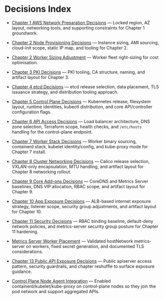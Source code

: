 # Decisions Index

- [Chapter 1 AWS Network Preparation Decisions](ADRs/000-chapter1-network-prep-decisions.md) — Locked region, AZ layout, networking tools, and supporting constraints for Chapter 1 groundwork.
- [Chapter 2 Node Provisioning Decisions](ADRs/001-chapter2-node-provisioning-decisions.md) — Instance sizing, AMI sourcing, cloud-init scope, static IP map, and tooling for Chapter 2.
- [Chapter 2 Worker Sizing Adjustment](ADRs/002-chapter2-worker-sizing-adjustment.md) — Worker fleet right-sizing for cost optimisation.

- [Chapter 3 PKI Decisions](ADRs/003-chapter3-pki-decisions.md) — PKI tooling, CA structure, naming, and artifact layout for Chapter 3.
- [Chapter 4 etcd Decisions](ADRs/004-chapter4-etcd-decisions.md) — etcd release selection, data placement, TLS issuance strategy, and distribution tooling approach.
- [Chapter 5 Control Plane Decisions](ADRs/005-chapter5-control-plane-decisions.md) — Kubernetes release, filesystem layout, runtime identities, kubectl distribution, and core API/controller configuration flags.
- [Chapter 6 API Access Decisions](ADRs/006-chapter6-api-access-decisions.md) — Load balancer architecture, DNS zone selection, Terraform scope, health checks, and `/etc/hosts` handling for the control-plane endpoint.
- [Chapter 7 Worker Stack Decisions](ADRs/007-chapter7-worker-stack-decisions.md) — Worker binary sourcing, containerd stack, kubelet identity/config, and kube-proxy mode for Chapter 7 install.

- [Chapter 8 Cluster Networking Decisions](ADRs/008-chapter8-networking-decisions.md) — Calico release selection, VXLAN-only encapsulation, MTU handling, and artifact layout for Chapter 8 networking rollout.
- [Chapter 9 Core Add-ons Decisions](ADRs/009-chapter9-core-addons-decisions.md) — CoreDNS and Metrics Server baselines, DNS VIP allocation, RBAC scope, and artifact layout for Chapter 9.
- [Chapter 10 App Exposure Decisions](ADRs/012-chapter10-app-exposure-decisions.md) — ALB-based internet exposure strategy, listener scope, security group adjustments, and artifact layout for Chapter 10.
- [Chapter 11 Security Decisions](ADRs/013-chapter11-security-decisions.md) — RBAC binding baseline, default-deny network policies, and metrics-server security group posture for Chapter 11 hardening.
- [Metrics Server Worker Placement](ADRs/014-metrics-server-worker-placement.md) — Validated hostNetwork metrics-server on workers, fixed secret generation, and documented TLS considerations.
- [Chapter 13 Public API Exposure Decisions](ADRs/010-chapter13-public-api-exposure-decisions.md) — Public apiserver access pattern, security guardrails, and chapter reshuffle to surface exposure guidance.
- [Control Plane Node Agent Integration](ADRs/011-control-plane-node-agent-integration.md) — Enabled containerd/kubelet/kube-proxy on control-plane nodes so they join the pod network and support aggregated APIs.
